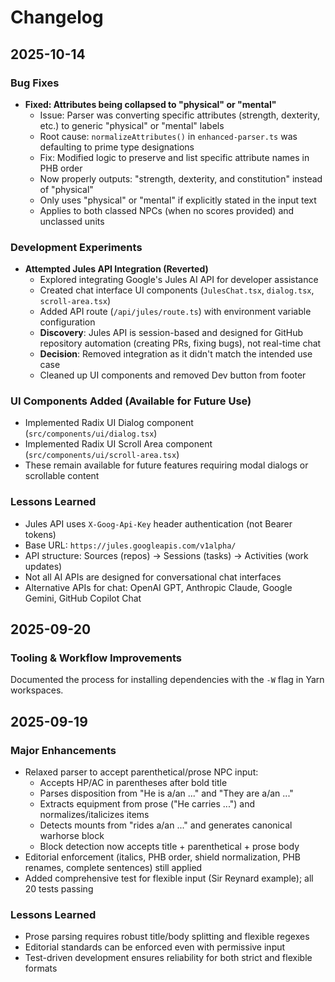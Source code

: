 # Changelog

## 2025-10-14

### Bug Fixes
- **Fixed: Attributes being collapsed to "physical" or "mental"**
  - Issue: Parser was converting specific attributes (strength, dexterity, etc.) to generic "physical" or "mental" labels
  - Root cause: `normalizeAttributes()` in `enhanced-parser.ts` was defaulting to prime type designations
  - Fix: Modified logic to preserve and list specific attribute names in PHB order
  - Now properly outputs: "strength, dexterity, and constitution" instead of "physical"
  - Only uses "physical" or "mental" if explicitly stated in the input text
  - Applies to both classed NPCs (when no scores provided) and unclassed units

### Development Experiments
- **Attempted Jules API Integration (Reverted)**
  - Explored integrating Google's Jules AI API for developer assistance
  - Created chat interface UI components (`JulesChat.tsx`, `dialog.tsx`, `scroll-area.tsx`)
  - Added API route (`/api/jules/route.ts`) with environment variable configuration
  - **Discovery**: Jules API is session-based and designed for GitHub repository automation (creating PRs, fixing bugs), not real-time chat
  - **Decision**: Removed integration as it didn't match the intended use case
  - Cleaned up UI components and removed Dev button from footer

### UI Components Added (Available for Future Use)
- Implemented Radix UI Dialog component (`src/components/ui/dialog.tsx`)
- Implemented Radix UI Scroll Area component (`src/components/ui/scroll-area.tsx`)
- These remain available for future features requiring modal dialogs or scrollable content

### Lessons Learned
- Jules API uses `X-Goog-Api-Key` header authentication (not Bearer tokens)
- Base URL: `https://jules.googleapis.com/v1alpha/`
- API structure: Sources (repos) → Sessions (tasks) → Activities (work updates)
- Not all AI APIs are designed for conversational chat interfaces
- Alternative APIs for chat: OpenAI GPT, Anthropic Claude, Google Gemini, GitHub Copilot Chat

## 2025-09-20

### Tooling & Workflow Improvements
 Documented the process for installing dependencies with the `-W` flag in Yarn workspaces.
## 2025-09-19

### Major Enhancements
- Relaxed parser to accept parenthetical/prose NPC input:
	- Accepts HP/AC in parentheses after bold title
	- Parses disposition from "He is a/an ..." and "They are a/an ..."
	- Extracts equipment from prose ("He carries ...") and normalizes/italicizes items
	- Detects mounts from "rides a/an ..." and generates canonical warhorse block
	- Block detection now accepts title + parenthetical + prose body
- Editorial enforcement (italics, PHB order, shield normalization, PHB renames, complete sentences) still applied
- Added comprehensive test for flexible input (Sir Reynard example); all 20 tests passing

### Lessons Learned
- Prose parsing requires robust title/body splitting and flexible regexes
- Editorial standards can be enforced even with permissive input
- Test-driven development ensures reliability for both strict and flexible formats
